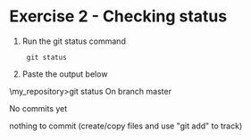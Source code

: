 # Exercise 2 - Checking status

1. Run the git status command

        git status

2. Paste the output below

\my_repository>git status
On branch master

No commits yet

nothing to commit (create/copy files and use "git add" to track)